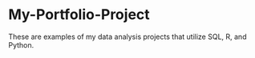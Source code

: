 # My-Portfolio-Project

These are examples of my data analysis projects that utilize SQL, R, and Python.
